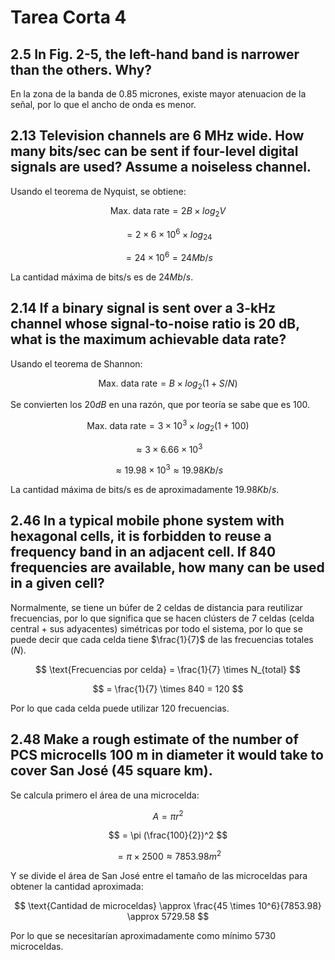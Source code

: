 # Tarea Corta 4

## 2.5 In Fig. 2-5, the left-hand band is narrower than the others. Why?

En la zona de la banda de 0.85 micrones, existe mayor atenuacion de la señal, por lo que el ancho de onda es menor.

## 2.13 Television channels are 6 MHz wide. How many bits/sec can be sent if four-level digital signals are used? Assume a noiseless channel.

Usando el teorema de Nyquist, se obtiene:

$$
\text{Max. data rate} = 2B\times log_2V
$$

$$
= 2 \times 6 \times 10^6 \times log_24
$$

$$
= 24 \times 10^6 = 24Mb/s
$$
 
La cantidad máxima de bits/s es de $24Mb/s$.

## 2.14 If a binary signal is sent over a 3-kHz channel whose signal-to-noise ratio is 20 dB, what is the maximum achievable data rate?

Usando el teorema de Shannon:

$$
\text{Max. data rate} = B\times log_2(1+S/N)
$$

Se convierten los $20dB$ en una razón, que por teoría se sabe que es 100.

$$
\text{Max. data rate} = 3\times 10^3 \times log_2(1+100)
$$

$$
\approx 3\times 6.66 \times 10^3 
$$

$$
\approx 19.98 \times 10^3 \approx 19.98Kb/s
$$

La cantidad máxima de bits/s es de aproximadamente $19.98Kb/s$.

## 2.46 In a typical mobile phone system with hexagonal cells, it is forbidden to reuse a frequency band in an adjacent cell. If 840 frequencies are available, how many can be used in a given cell?

Normalmente, se tiene un búfer de 2 celdas de distancia para reutilizar frecuencias, por lo que significa que se hacen clústers de 7 celdas (celda central + sus adyacentes) simétricas por todo el sistema, por lo que se puede decir que cada celda tiene $\frac{1}{7}$ de las frecuencias totales ($N$).

$$
\text{Frecuencias por celda} = \frac{1}{7} \times N_{total}
$$

$$
= \frac{1}{7} \times 840 = 120
$$

Por lo que cada celda puede utilizar 120 frecuencias.

## 2.48 Make a rough estimate of the number of PCS microcells 100 m in diameter it would take to cover San José (45 square km).

Se calcula primero el área de una microcelda:

$$
A = \pi r^2
$$

$$
= \pi (\frac{100}{2})^2
$$

$$
= \pi \times 2500 \approx 7853.98m^2
$$

Y se divide el área de San José entre el tamaño de las microceldas para obtener la cantidad aproximada:

$$
\text{Cantidad de microceldas} \approx \frac{45 \times 10^6}{7853.98} \approx 5729.58
$$

Por lo que se necesitarían aproximadamente como mínimo 5730 microceldas.

